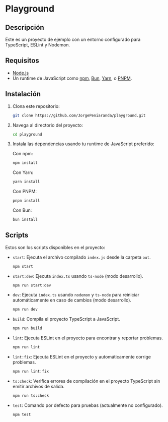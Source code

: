 # Playground

## Descripción

Este es un proyecto de ejemplo con un entorno configurado para TypeScript, ESLint y Nodemon.

## Requisitos

- [Node.js](https://nodejs.org/en/download/package-manager)
- Un runtime de JavaScript como [npm](https://docs.npmjs.com/downloading-and-installing-node-js-and-npm), [Bun](https://bun.sh/), [Yarn](https://yarnpkg.com/getting-started/install), o [PNPM](https://pnpm.io/installation).

## Instalación

1. Clona este repositorio:

   ```sh
   git clone https://github.com/JorgePeniaranda/playground.git
   ```

2. Navega al directorio del proyecto:

   ```sh
   cd playground
   ```

3. Instala las dependencias usando tu runtime de JavaScript preferido:

   Con npm:

   ```sh
   npm install
   ```

   Con Yarn:

   ```sh
   yarn install
   ```

   Con PNPM:

   ```sh
   pnpm install
   ```

   Con Bun:

   ```sh
   bun install
   ```

## Scripts

Estos son los scripts disponibles en el proyecto:

- `start`: Ejecuta el archivo compilado `index.js` desde la carpeta `out`.

  ```sh
  npm start
  ```

- `start:dev`: Ejecuta `index.ts` usando `ts-node` (modo desarrollo).

  ```sh
  npm run start:dev
  ```

- `dev`: Ejecuta `index.ts` usando `nodemon` y `ts-node` para reiniciar automáticamente en caso de cambios (modo desarrollo).

  ```sh
  npm run dev
  ```

- `build`: Compila el proyecto TypeScript a JavaScript.

  ```sh
  npm run build
  ```

- `lint`: Ejecuta ESLint en el proyecto para encontrar y reportar problemas.

  ```sh
  npm run lint
  ```

- `lint:fix`: Ejecuta ESLint en el proyecto y automáticamente corrige problemas.

  ```sh
  npm run lint:fix
  ```

- `ts:check`: Verifica errores de compilación en el proyecto TypeScript sin emitir archivos de salida.

  ```sh
  npm run ts:check
  ```

- `test`: Comando por defecto para pruebas (actualmente no configurado).

  ```sh
  npm test
  ```
